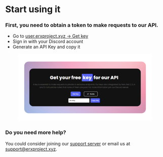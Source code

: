 # Start using it

### First, you need to obtain a token to make requests to our API.

* Go to [user.erxproject.xyz → Get key](https://user.erxproject.xyz)
* Sign in with your Discord account
* Generate an API Key and copy it

<figure><img src="../../.gitbook/assets/Untitled Project (2).png" alt="Img"><figcaption></figcaption></figure>

### Do you need more help?

You could consider joining our [support server](https://discord.gg/invite/QQrSgyvykj) or email us at [support@erxproject.xyz](mailto:support@erxproject.xyz).
